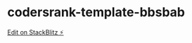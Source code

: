 # codersrank-template-bbsbab

[Edit on StackBlitz ⚡️](https://stackblitz.com/edit/codersrank-template-bbsbab)
